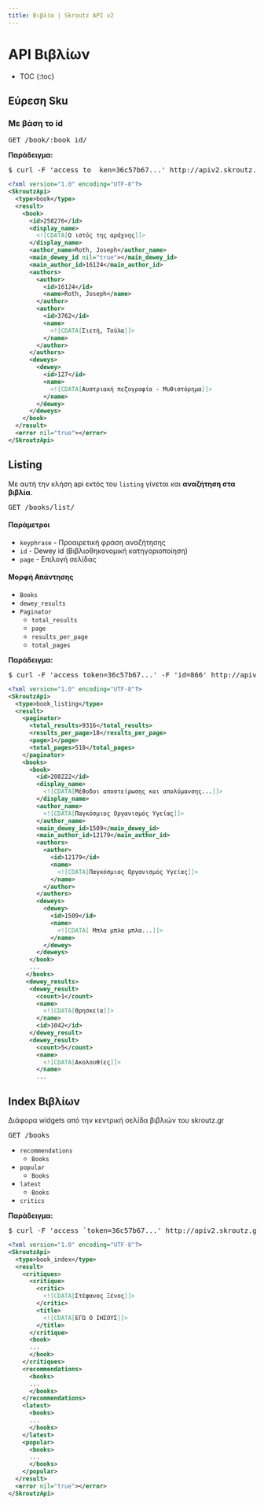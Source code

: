 ```yaml
---
title: Βιβλία | Skroutz API v2
---
```


# API Βιβλίων

* TOC
{:toc}

## Εύρεση Sku

### Με βάση το id

<pre class="terminal">
GET /book/:book_id/
</pre>

**Παράδειγμα:**

<pre class="terminal">
$ curl -F 'access_to  ken=36c57b67...' http://apiv2.skroutz.gr/xml/book/258276/
</pre>

~~~ xml
<?xml version="1.0" encoding="UTF-8"?>
<SkroutzApi>
  <type>book</type>
  <result>
    <book>
      <id>258276</id>
      <display_name>
        <![CDATA[Ο ιστός της αράχνης]]>
      </display_name>
      <author_name>Roth, Joseph</author_name>
      <main_dewey_id nil="true"></main_dewey_id>
      <main_author_id>16124</main_author_id>
      <authors>
        <author>
          <id>16124</id>
          <name>Roth, Joseph</name>
        </author>
        <author>
          <id>3762</id>
          <name>
            <![CDATA[Σιετή, Τούλα]]>
          </name>
        </author>
      </authors>
      <deweys>
        <dewey>
          <id>127</id>
          <name>
            <![CDATA[Αυστριακή πεζογραφία - Μυθιστόρημα]]>
          </name>
        </dewey>
      </deweys>
    </book>
  </result>
  <error nil="true"></error>
</SkroutzApi>
~~~


## Listing

Με αυτή την κλήση api εκτός του `listing` γίνεται και **αναζήτηση στα βιβλία**.

<pre class="terminal">
GET /books/list/
</pre>

#### Παράμετροι

 * `keyphrase` - Προαιρετική φράση αναζήτησης
 * `id` - Dewey id (Βιβλιοθηκονομική κατηγοριοποίηση)
 * `page` - Επιλογή σελίδας

#### Μορφή Απάντησης

 * `Books`
 * `dewey_results`
 * `Paginator`
   * `total_results`
   * `page`
   * `results_per_page`
   * `total_pages`

**Παράδειγμα:**

<pre class="terminal">
$ curl -F 'access_token=36c57b67...' -F 'id=866' http://apiv2.skroutz.gr/xml/books/list/
</pre>

~~~ xml
<?xml version="1.0" encoding="UTF-8"?>
<SkroutzApi>
  <type>book_listing</type>
  <result>
    <paginator>
      <total_results>9316</total_results>
      <results_per_page>18</results_per_page>
      <page>1</page>
      <total_pages>518</total_pages>
    </paginator>
    <books>
      <book>
        <id>208222</id>
        <display_name>
          <![CDATA[Μέθοδοι αποστείρωσης και απολύμανσης...]]>
        </display_name>
        <author_name>
          <![CDATA[Παγκόσμιος Οργανισμός Υγείας]]>
        </author_name>
        <main_dewey_id>1509</main_dewey_id>
        <main_author_id>12179</main_author_id>
        <authors>
          <author>
            <id>12179</id>
            <name>
              <![CDATA[Παγκόσμιος Οργανισμός Υγείας]]>
            </name>
          </author>
        </authors>
        <deweys>
          <dewey>
            <id>1509</id>
            <name>
              <![CDATA[ Μπλα μπλα μπλα...]]>
            </name>
          </dewey>
        </deweys>
      </book>
      ...
     </books>
     <dewey_results>
      <dewey_result>
        <count>1</count>
        <name>
          <![CDATA[Θρησκεία]]>
        </name>
        <id>1042</id>
      </dewey_result>
      <dewey_result>
        <count>5</count>
        <name>
          <![CDATA[Ακολουθίες]]>
        </name>
        ...
~~~

## Index Βιβλίων

Διάφορα widgets από την κεντρική σελίδα βιβλιών του skroutz.gr

<pre class="terminal">
GET /books
</pre>

* `recommendations`
  * `Books`
* `popular`
  * `Books`
* `latest`
  * `Books`
* `critics`

**Παράδειγμα:**

<pre class="terminal">
$ curl -F 'access_`token=36c57b67...' http://apiv2.skroutz.gr/xml/books/
</pre>

~~~ xml
<?xml version="1.0" encoding="UTF-8"?>
<SkroutzApi>
  <type>book_index</type>
  <result>
    <critiques>
      <critique>
        <critic>
          <![CDATA[Στέφανος Ξένος]]>
        </critic>
        <title>
          <![CDATA[ΕΓΩ Ο ΙΗΣΟΥΣ]]>
        </title>
      </critique>
      <book>
      ...
      </book>
    </critiques>
    <recommendations>
      <books>
      ...
      </books>
    </recommendations>
    <latest>
      <books>
      ...
      </books>
    </latest>
    <popular>
      <books>
      ...
      </books>
    </popular>
  </result>
  <error nil="true"></error>
</SkroutzApi>
~~~
